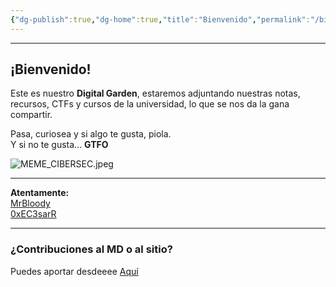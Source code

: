 ```yaml
---
{"dg-publish":true,"dg-home":true,"title":"Bienvenido","permalink":"/bienvenido/","tags":["gardenEntry"],"dgPassFrontmatter":true}
---
```


----
## ¡Bienvenido!



Este es nuestro **Digital Garden**, estaremos adjuntando nuestras notas, recursos, CTFs y cursos de la universidad, lo que se nos da la gana compartir.

Pasa, curiosea y si algo te gusta, piola.  
Y si no te gusta... **GTFO**

![MEME_CIBERSEC.jpeg](/img/user/imgs/MEME_CIBERSEC.jpeg)

---

**Atentamente:**  
[MrBloody](https://www.linkedin.com/in/joseph-eduardo-segura-m-mrbloody-231003192/)  
[0xEC3sarR](https://www.linkedin.com/in/cesar-alonso-apolaya-pacheco-94226b212/)

---

### ¿Contribuciones al MD o al sitio?

Puedes aportar desdeeee [Aquí](https://guns.lol/mrbloody)
